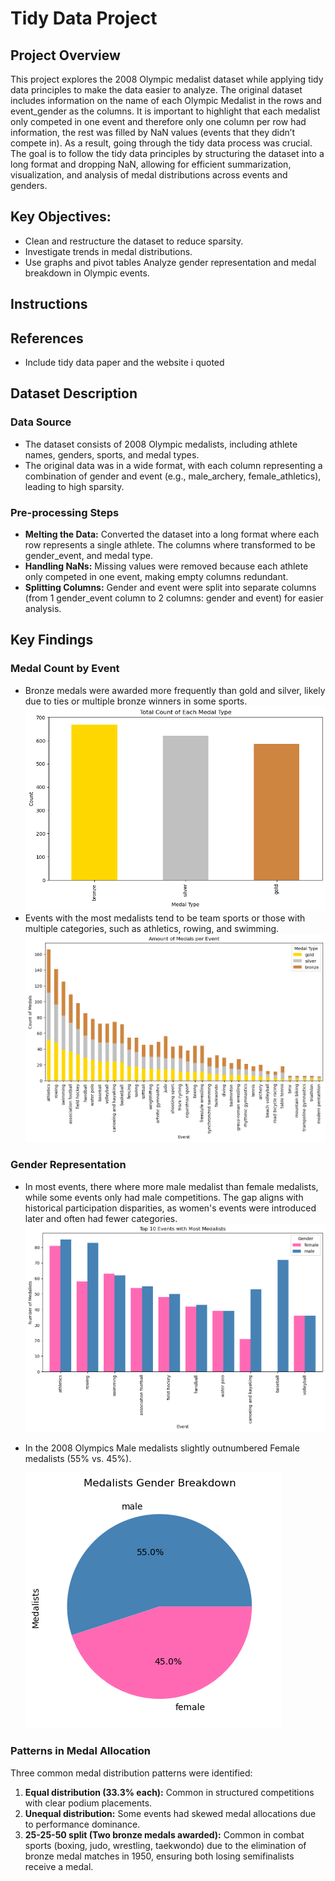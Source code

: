 # Tidy Data Project

## Project Overview 
This project explores the 2008 Olympic medalist dataset while applying tidy data principles to make the data easier to analyze. The original dataset includes information on the name of each Olympic Medalist in the rows and event_gender as the columns. It is important to highlight that each medalist only competed in one event and therefore only one column per row had information, the rest was filled by NaN values (events that they didn’t compete in). As a result, going through the tidy data process was crucial. The goal is to follow the tidy data principles by structuring the dataset into a long format and dropping NaN, allowing for efficient summarization, visualization, and analysis of medal distributions across events and genders.

## Key Objectives:
- Clean and restructure the dataset to reduce sparsity.
- Investigate trends in medal distributions.
- Use graphs and pivot tables Analyze gender representation and medal breakdown in Olympic events.

## Instructions 

## References
- Include tidy data paper and the website i quoted 

## Dataset Description 
### Data Source  
- The dataset consists of 2008 Olympic medalists, including athlete names, genders, sports, and medal types.
- The original data was in a wide format, with each column representing a combination of gender and event (e.g., male_archery, female_athletics), leading to high sparsity.

### Pre-processing Steps
- **Melting the Data:** Converted the dataset into a long format where each row represents a single athlete. The columns where transformed to be gender_event, and medal type.
- **Handling NaNs:** Missing values were removed because each athlete only competed in one event, making empty columns redundant.
- **Splitting Columns:** Gender and event were split into separate columns (from 1 gender_event column to 2 columns: gender and event) for easier analysis.

## Key Findings
### Medal Count by Event
- Bronze medals were awarded more frequently than gold and silver, likely due to ties or multiple bronze winners in some sports. 
    ![alt text](image-1.png)
- Events with the most medalists tend to be team sports or those with multiple categories, such as athletics, rowing, and swimming.
    ![alt text](image-2.png)

### Gender Representation
- In most events, there where more male medalist than female medalists, while some events only had male competitions. The gap aligns with historical participation disparities, as women's events were introduced later and often had fewer categories.
    ![alt text](image-3.png)
- In the 2008 Olympics Male medalists slightly outnumbered Female medalists (55% vs. 45%).

    ![alt text](image-4.png)


### Patterns in Medal Allocation
Three common medal distribution patterns were identified:
1.	**Equal distribution (33.3% each):** Common in structured competitions with clear podium placements.
2.	**Unequal distribution:** Some events had skewed medal allocations due to performance dominance.
3.	**25-25-50 split (Two bronze medals awarded):** Common in combat sports (boxing, judo, wrestling, taekwondo) due to the elimination of bronze medal matches in 1950, ensuring both losing semifinalists receive a medal.



